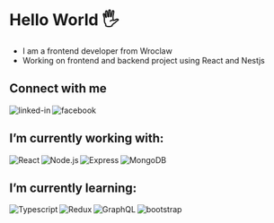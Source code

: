 # Hello World 🖐️
- I am a frontend developer from Wroclaw 
- Working on frontend and backend project using React and Nestjs
  
## Connect with me
[<img align="left" alt="linked-in" src="https://img.shields.io/badge/linkedin-%230077B5.svg?&style=for-the-badge&logo=linkedin&logoColor=white" />](https://www.linkedin.com/in/marek-dr%C4%85g-4691b9212/)
[<img align="left" alt="facebook" src="https://img.shields.io/badge/facebook-%231877F2.svg?&style=for-the-badge&logo=facebook&logoColor=white" />](https://www.facebook.com/marek.drag4)
<br>
## I’m currently working with:
<img align="left" alt="React" src="https://img.shields.io/badge/react-%2361DAFB.svg?&style=for-the-badge&logo=react&logoColor=white"/>
<img align="left" alt="Node.js" src="https://img.shields.io/badge/node.js-%23339933.svg?&style=for-the-badge&logo=Node.js&logoColor=white"/>
<img align="left" alt="Express" src="https://img.shields.io/badge/express-%23000000.svg?&style=for-the-badge&logo=express&logoColor=white"/>
<img align="left" alt="MongoDB" src="https://img.shields.io/badge/mongodb-%2347A248.svg?&style=for-the-badge&logo=mongodb&logoColor=white"/><br>

## I’m currently learning:
<img align="left" alt="Typescript" src="https://img.shields.io/badge/typescript-%233178C6.svg?&style=for-the-badge&logo=typescript&logoColor=white"/>
<img align="left" alt="Redux" src="https://img.shields.io/badge/redux-%23764ABC.svg?&style=for-the-badge&logo=redux&logoColor=white"/>
<img align="left" alt="GraphQL" src="https://img.shields.io/badge/graphql-%23E10098.svg?&style=for-the-badge&logo=graphql&logoColor=white"/>
<img align="left" alt="bootstrap" src="https://img.shields.io/badge/bootstrap-%237952B3.svg?&style=for-the-badge&logo=bootstrap&logoColor=white"/>
